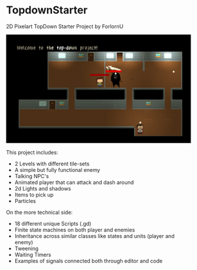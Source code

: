 # TopdownStarter
 2D Pixelart TopDown Starter Project by ForlornU

 ![Screenshot](https://github.com/ForlornU/Images/blob/5aa19b63af0e5c04387c91e10b24adf1ae322eef/GameplayPic.png)

This project includes:
- 2 Levels with different tile-sets
- A simple but fully functional enemy
- Talking NPC's
- Animated player that can attack and dash around
- 2d Lights and shadows
- Items to pick up
- Particles

On the more technical side:
- 18 different unique Scripts (.gd)
- Finite state machines on both player and enemies
- Inheritance across similar classes like states and units (player and enemy)
- Tweening
- Waiting Timers
- Examples of signals connected both through editor and code
